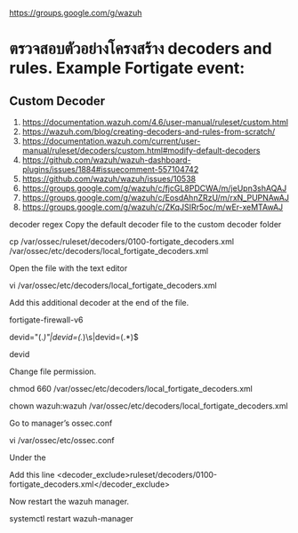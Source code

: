 https://groups.google.com/g/wazuh
# ตรวจสอบตัวอย่างโครงสร้าง decoders and rules. Example Fortigate event: 
## Custom Decoder
1. https://documentation.wazuh.com/4.6/user-manual/ruleset/custom.html
2. https://wazuh.com/blog/creating-decoders-and-rules-from-scratch/
3. https://documentation.wazuh.com/current/user-manual/ruleset/decoders/custom.html#modify-default-decoders
4. https://github.com/wazuh/wazuh-dashboard-plugins/issues/1884#issuecomment-557104742
5. https://github.com/wazuh/wazuh/issues/10538
6. https://groups.google.com/g/wazuh/c/fjcGL8PDCWA/m/jeUpn3shAQAJ
7. https://groups.google.com/g/wazuh/c/EosdAhnZRzU/m/rxN_PUPNAwAJ
8. https://groups.google.com/g/wazuh/c/ZKqJSIRr5oc/m/wEr-xeMTAwAJ


decoder
regex
Copy the default decoder file to the custom decoder folder

cp /var/ossec/ruleset/decoders/0100-fortigate_decoders.xml /var/ossec/etc/decoders/local_fortigate_decoders.xml

Open the file with the text editor

vi /var/ossec/etc/decoders/local_fortigate_decoders.xml

Add this additional decoder at the end of the file.

<decoder name="fortigate-firewall-v6">

  <parent>fortigate-firewall-v6</parent>

  <regex>devid="(\.*)"|devid=(\.*)\s|devid=(\.*)$</regex>

  <order>devid</order>

</decoder>



Change file permission.

chmod 660 /var/ossec/etc/decoders/local_fortigate_decoders.xml

chown wazuh:wazuh /var/ossec/etc/decoders/local_fortigate_decoders.xml




Go to manager’s ossec.conf

vi /var/ossec/etc/ossec.conf

Under the
<ruleset>

Add this line
<decoder_exclude>ruleset/decoders/0100-fortigate_decoders.xml</decoder_exclude>




Now restart the wazuh manager.

systemctl restart wazuh-manager
